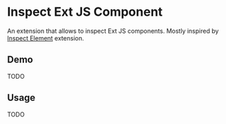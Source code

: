 # Inspect Ext JS Component

An extension that allows to inspect Ext JS components. Mostly inspired by [Inspect Element](https://github.com/js-cosmos/inspect-element) extension.

## Demo

TODO

## Usage

TODO
